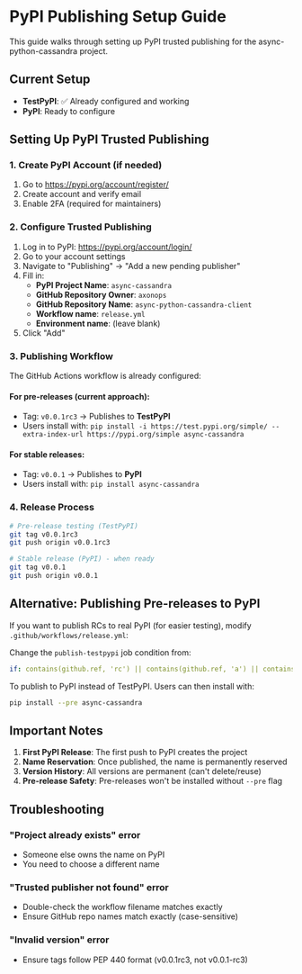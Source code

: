 # PyPI Publishing Setup Guide

This guide walks through setting up PyPI trusted publishing for the async-python-cassandra project.

## Current Setup

- **TestPyPI**: ✅ Already configured and working
- **PyPI**: Ready to configure

## Setting Up PyPI Trusted Publishing

### 1. Create PyPI Account (if needed)
1. Go to https://pypi.org/account/register/
2. Create account and verify email
3. Enable 2FA (required for maintainers)

### 2. Configure Trusted Publishing
1. Log in to PyPI: https://pypi.org/account/login/
2. Go to your account settings
3. Navigate to "Publishing" → "Add a new pending publisher"
4. Fill in:
   - **PyPI Project Name**: `async-cassandra`
   - **GitHub Repository Owner**: `axonops`
   - **GitHub Repository Name**: `async-python-cassandra-client`
   - **Workflow name**: `release.yml`
   - **Environment name**: (leave blank)
5. Click "Add"

### 3. Publishing Workflow

The GitHub Actions workflow is already configured:

#### For pre-releases (current approach):
- Tag: `v0.0.1rc3` → Publishes to **TestPyPI**
- Users install with: `pip install -i https://test.pypi.org/simple/ --extra-index-url https://pypi.org/simple async-cassandra`

#### For stable releases:
- Tag: `v0.0.1` → Publishes to **PyPI**
- Users install with: `pip install async-cassandra`

### 4. Release Process

```bash
# Pre-release testing (TestPyPI)
git tag v0.0.1rc3
git push origin v0.0.1rc3

# Stable release (PyPI) - when ready
git tag v0.0.1
git push origin v0.0.1
```

## Alternative: Publishing Pre-releases to PyPI

If you want to publish RCs to real PyPI (for easier testing), modify `.github/workflows/release.yml`:

Change the `publish-testpypi` job condition from:
```yaml
if: contains(github.ref, 'rc') || contains(github.ref, 'a') || contains(github.ref, 'b')
```

To publish to PyPI instead of TestPyPI. Users can then install with:
```bash
pip install --pre async-cassandra
```

## Important Notes

1. **First PyPI Release**: The first push to PyPI creates the project
2. **Name Reservation**: Once published, the name is permanently reserved
3. **Version History**: All versions are permanent (can't delete/reuse)
4. **Pre-release Safety**: Pre-releases won't be installed without `--pre` flag

## Troubleshooting

### "Project already exists" error
- Someone else owns the name on PyPI
- You need to choose a different name

### "Trusted publisher not found" error
- Double-check the workflow filename matches exactly
- Ensure GitHub repo names match exactly (case-sensitive)

### "Invalid version" error
- Ensure tags follow PEP 440 format (v0.0.1rc3, not v0.0.1-rc3)
